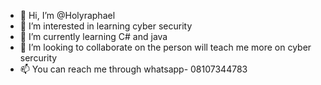 - 👋 Hi, I’m @Holyraphael
- 👀 I’m interested in learning cyber security
- 🌱 I’m currently learning C# and java
- 💞️ I’m looking to collaborate on the person will teach me more on cyber sercurity
- 📫 You can reach me through whatsapp- 08107344783

<!---
Holyraphael/Holyraphael is a ✨ special ✨ repository because its `README.md` (this file) appears on your GitHub profile.
You can click the Preview link to take a look at your changes.
--->
